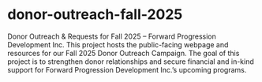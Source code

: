 # donor-outreach-fall-2025
Donor Outreach &amp; Requests for Fall 2025 – Forward Progression Development Inc. This project hosts the public-facing webpage and resources for our Fall 2025 Donor Outreach Campaign. The goal of this project is to strengthen donor relationships and secure financial and in-kind support for Forward Progression Development Inc.’s upcoming programs.

